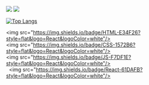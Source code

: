 <img src="https://capsule-render.vercel.app/api?type=waving&color=BDBDC8&height=150&section=header" />
<img src="https://capsule-render.vercel.app/api?type=waving&color=BDBDC8&height=150&section=footer" />

[![Top Langs](https://github-readme-stats.vercel.app/api/top-langs/?username=pillow12360)](https://github.com/anuraghazra/github-readme-stats)

  <img src="https://img.shields.io/badge/HTML-E34F26?style=flat&logo=React&logoColor=white"/>
  <img src="https://img.shields.io/badge/CSS-1572B6?style=flat&logo=React&logoColor=white"/> 
  <img src="https://img.shields.io/badge/JS-F7DF1E?style=flat&logo=React&logoColor=white"/>
  <img src="https://img.shields.io/badge/React-61DAFB?style=flat&logo=React&logoColor=white"/>
